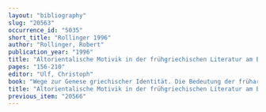 ```yaml
---
layout: "bibliography"
slug: "20563"
occurrence_id: "5035"
short_title: "Rollinger 1996"
author: "Rollinger, Robert"
publication_year: "1996"
title: "Altorientalische Motivik in der frühgriechischen Literatur am Beispiel der homerischen Epen. Elemente des Kampfes in der Ilias und in der altorientalischen Literatur"
pages: "156-210"
editor: "Ulf, Christoph"
book: "Wege zur Genese griechischer Identität. Die Bedeutung der früharchaischen Zeit (Berlin)"
title: "Altorientalische Motivik in der frühgriechischen Literatur am Beispiel der homerischen Epen. Elemente des Kampfes in der Ilias und in der altorientalischen Literatur"
previous_item: "20566"
---
```

